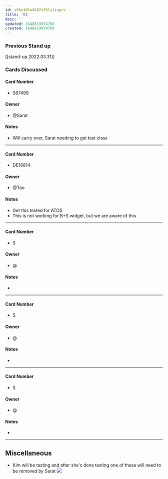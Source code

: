 ```yaml
---
id: s9ke10fw4k87x95lyizugrv
title: '01'
desc: ''
updated: 1648819974768
created: 1648819974769
---
```


### Previous Stand up
[[stand-up.2022.03.31]]

### Cards Discussed
#### Card Number
- S67499
#### Owner
- @Sarat
#### Notes
- Will carry over, Sarat needing to get test class
---
#### Card Number
- DE16814
#### Owner
- @Tao 
#### Notes
- Get this tested for ATOS
- This is not working for B+S widget, but we are aware of this 
---
#### Card Number
- S
#### Owner
- @ 
#### Notes
- 
---
#### Card Number
- S
#### Owner
- @ 
#### Notes
-
---
#### Card Number
- S
#### Owner
- @ 
#### Notes
-
---
## Miscellaneous
- Kim will be testing and after she's done testing one of these will need to be removed by Sarat
  ![](/assets/images/2022-04-01-09-41-30.png) 
